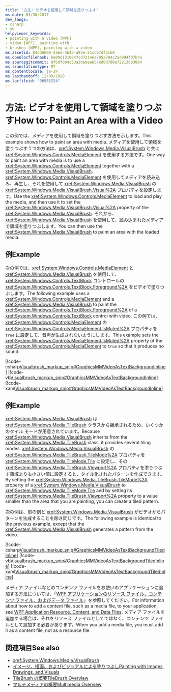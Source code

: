 ```yaml
---
title: '方法: ビデオを使用して領域を塗りつぶす'
ms.date: 03/30/2017
dev_langs:
- csharp
- vb
helpviewer_keywords:
- painting with a video [WPF]
- video [WPF], painting with
- brushes [WPF], painting with a video
ms.assetid: 04dd6600-4a6e-4b43-a93e-21cce7dfbcb8
ms.openlocfilehash: be09d1310847cd7214ea795a704c25d994f07b7a
ms.sourcegitcommit: 9f6df084c53a3da0ea657ed0d708a72213683084
ms.translationtype: MT
ms.contentlocale: ja-JP
ms.lasthandoff: 12/09/2020
ms.locfileid: "96985224"
---
```

# <a name="how-to-paint-an-area-with-a-video"></a><span data-ttu-id="4e5d3-102">方法: ビデオを使用して領域を塗りつぶす</span><span class="sxs-lookup"><span data-stu-id="4e5d3-102">How to: Paint an Area with a Video</span></span>
<span data-ttu-id="4e5d3-103">この例では、メディアを使用して領域を塗りつぶす方法を示します。</span><span class="sxs-lookup"><span data-stu-id="4e5d3-103">This example shows how to paint an area with media.</span></span> <span data-ttu-id="4e5d3-104">メディアを使用して領域を塗りつぶす 1 つの方法は、<xref:System.Windows.Media.VisualBrush> と共に <xref:System.Windows.Controls.MediaElement> を使用する方法です。</span><span class="sxs-lookup"><span data-stu-id="4e5d3-104">One way to paint an area with media is to use a <xref:System.Windows.Controls.MediaElement> together with a <xref:System.Windows.Media.VisualBrush>.</span></span> <span data-ttu-id="4e5d3-105"><xref:System.Windows.Controls.MediaElement> を使用してメディアを読み込み、再生し、それを使用して <xref:System.Windows.Media.VisualBrush> の <xref:System.Windows.Media.VisualBrush.Visual%2A> プロパティを設定します。</span><span class="sxs-lookup"><span data-stu-id="4e5d3-105">Use the <xref:System.Windows.Controls.MediaElement> to load and play the media, and then use it to set the <xref:System.Windows.Media.VisualBrush.Visual%2A> property of the <xref:System.Windows.Media.VisualBrush>.</span></span> <span data-ttu-id="4e5d3-106">それから、<xref:System.Windows.Media.VisualBrush> を使用して、読み込まれたメディアで領域を塗りつぶします。</span><span class="sxs-lookup"><span data-stu-id="4e5d3-106">You can then use the <xref:System.Windows.Media.VisualBrush> to paint an area with the loaded media.</span></span>  
  
## <a name="example"></a><span data-ttu-id="4e5d3-107">例</span><span class="sxs-lookup"><span data-stu-id="4e5d3-107">Example</span></span>  
 <span data-ttu-id="4e5d3-108">次の例では、<xref:System.Windows.Controls.MediaElement> と <xref:System.Windows.Media.VisualBrush> を使用して、<xref:System.Windows.Controls.TextBlock> コントロールの <xref:System.Windows.Controls.TextBlock.Foreground%2A> をビデオで塗りつぶします。</span><span class="sxs-lookup"><span data-stu-id="4e5d3-108">The following example uses a <xref:System.Windows.Controls.MediaElement> and a <xref:System.Windows.Media.VisualBrush> to paint the <xref:System.Windows.Controls.TextBlock.Foreground%2A> of a <xref:System.Windows.Controls.TextBlock> control with video.</span></span> <span data-ttu-id="4e5d3-109">この例では、<xref:System.Windows.Controls.MediaElement> の <xref:System.Windows.Controls.MediaElement.IsMuted%2A> プロパティを `true` に設定して、音声が生成されないようにします。</span><span class="sxs-lookup"><span data-stu-id="4e5d3-109">This example sets the <xref:System.Windows.Controls.MediaElement.IsMuted%2A> property of the <xref:System.Windows.Controls.MediaElement> to `true` so that it produces no sound.</span></span>  
  
 [!code-csharp[Visualbrush_markup_snip#GraphicsMMVideoAsTextBackgroundInline](~/samples/snippets/csharp/VS_Snippets_Wpf/visualbrush_markup_snip/CSharp/PaintWithVideoExample.cs#graphicsmmvideoastextbackgroundinline)]
 [!code-vb[Visualbrush_markup_snip#GraphicsMMVideoAsTextBackgroundInline](~/samples/snippets/visualbasic/VS_Snippets_Wpf/visualbrush_markup_snip/visualbasic/paintwithvideoexample.vb#graphicsmmvideoastextbackgroundinline)]
 [!code-xaml[Visualbrush_markup_snip#GraphicsMMVideoAsTextBackgroundInline](~/samples/snippets/xaml/VS_Snippets_Wpf/visualbrush_markup_snip/XAML/PaintWithVideoExample.xaml#graphicsmmvideoastextbackgroundinline)]  
  
## <a name="example"></a><span data-ttu-id="4e5d3-110">例</span><span class="sxs-lookup"><span data-stu-id="4e5d3-110">Example</span></span>  
 <span data-ttu-id="4e5d3-111"><xref:System.Windows.Media.VisualBrush> は <xref:System.Windows.Media.TileBrush> クラスから継承されるため、いくつかのタイル モードが用意されています。</span><span class="sxs-lookup"><span data-stu-id="4e5d3-111">Because <xref:System.Windows.Media.VisualBrush> inherits from the <xref:System.Windows.Media.TileBrush> class, it provides several tiling modes.</span></span> <span data-ttu-id="4e5d3-112"><xref:System.Windows.Media.VisualBrush> の <xref:System.Windows.Media.TileBrush.TileMode%2A> プロパティを <xref:System.Windows.Media.TileMode.Tile> に設定し、その <xref:System.Windows.Media.TileBrush.Viewport%2A> プロパティを塗りつぶす領域よりも小さい値に設定すると、タイル化されたパターンを作成できます。</span><span class="sxs-lookup"><span data-stu-id="4e5d3-112">By setting the <xref:System.Windows.Media.TileBrush.TileMode%2A> property of a <xref:System.Windows.Media.VisualBrush> to <xref:System.Windows.Media.TileMode.Tile> and by setting its <xref:System.Windows.Media.TileBrush.Viewport%2A> property to a value smaller than the area that you are painting, you can create a tiled pattern.</span></span>  
  
 <span data-ttu-id="4e5d3-113">次の例は、前の例と <xref:System.Windows.Media.VisualBrush> がビデオからパターンを生成することを除き同じです。</span><span class="sxs-lookup"><span data-stu-id="4e5d3-113">The following example is identical to the previous example, except that the <xref:System.Windows.Media.VisualBrush> generates a pattern from the video.</span></span>  
  
 [!code-csharp[Visualbrush_markup_snip#GraphicsMMVideoAsTextBackgroundTiledInline](~/samples/snippets/csharp/VS_Snippets_Wpf/visualbrush_markup_snip/CSharp/PaintWithVideoExample.cs#graphicsmmvideoastextbackgroundtiledinline)]
 [!code-vb[Visualbrush_markup_snip#GraphicsMMVideoAsTextBackgroundTiledInline](~/samples/snippets/visualbasic/VS_Snippets_Wpf/visualbrush_markup_snip/visualbasic/paintwithvideoexample.vb#graphicsmmvideoastextbackgroundtiledinline)]
 [!code-xaml[Visualbrush_markup_snip#GraphicsMMVideoAsTextBackgroundTiledInline](~/samples/snippets/xaml/VS_Snippets_Wpf/visualbrush_markup_snip/XAML/PaintWithVideoExample.xaml#graphicsmmvideoastextbackgroundtiledinline)]  
  
 <span data-ttu-id="4e5d3-114">メディア ファイルなどのコンテンツ ファイルをお使いのアプリケーションに追加する方法については、「[WPF アプリケーションのリソース ファイル、コンテンツ ファイル、およびデータ ファイル](../app-development/wpf-application-resource-content-and-data-files.md)」を参照してください。</span><span class="sxs-lookup"><span data-stu-id="4e5d3-114">For information about how to add a content file, such as a media file, to your application, see [WPF Application Resource, Content, and Data Files](../app-development/wpf-application-resource-content-and-data-files.md).</span></span> <span data-ttu-id="4e5d3-115">メディア ファイルを追加する場合は、それをリソース ファイルとしてではなく、コンテンツ ファイルとして追加する必要があります。</span><span class="sxs-lookup"><span data-stu-id="4e5d3-115">When you add a media file, you must add it as a content file, not as a resource file.</span></span>  
  
## <a name="see-also"></a><span data-ttu-id="4e5d3-116">関連項目</span><span class="sxs-lookup"><span data-stu-id="4e5d3-116">See also</span></span>

- <xref:System.Windows.Media.VisualBrush>
- [<span data-ttu-id="4e5d3-117">イメージ、描画、およびビジュアルによる塗りつぶし</span><span class="sxs-lookup"><span data-stu-id="4e5d3-117">Painting with Images, Drawings, and Visuals</span></span>](painting-with-images-drawings-and-visuals.md)
- [<span data-ttu-id="4e5d3-118">TileBrush の概要</span><span class="sxs-lookup"><span data-stu-id="4e5d3-118">TileBrush Overview</span></span>](tilebrush-overview.md)
- [<span data-ttu-id="4e5d3-119">マルチメディアの概要</span><span class="sxs-lookup"><span data-stu-id="4e5d3-119">Multimedia Overview</span></span>](multimedia-overview.md)
